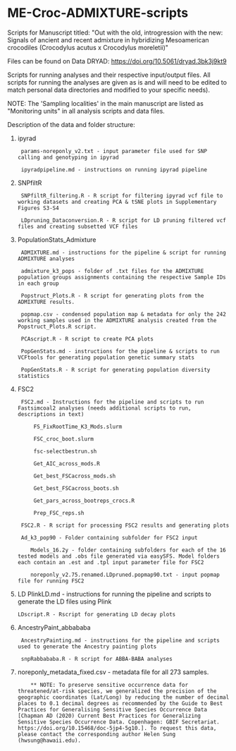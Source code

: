 # ME-Croc-ADMIXTURE-scripts
Scripts for Manuscript titled: "Out with the old, introgression with the new: Signals of ancient and recent admixture in hybridizing Mesoamerican crocodiles (Crocodylus acutus x Crocodylus moreletii)"

Files can be found on Data DRYAD: https://doi.org/10.5061/dryad.3bk3j9kt9

Scripts for running analyses and their respective input/output files. All scripts for running the analyses are given as is and will need to be edited to match personal data directories and modified to your specific needs).

NOTE: The 'Sampling localities' in the main manuscript are listed as "Monitoring units" in all analysis scripts and data files.

Description of the data and folder structure: 

1. ipyrad

        params-noreponly_v2.txt - input parameter file used for SNP calling and genotyping in ipyrad
   
        ipyradpipeline.md - instructions on running ipyrad pipeline 

2. SNPfiltR
   
        SNPfiltR_filtering.R - R script for filtering ipyrad vcf file to working datasets and creating PCA & tSNE plots in Supplementary Figures S3-S4
   
        LDpruning_Dataconversion.R - R script for LD pruning filtered vcf files and creating subsetted VCF files 

3. PopulationStats_Admixture
   
        ADMIXTURE.md - instructions for the pipeline & script for running ADMIXTURE analyses 
   
        admixture_k3_pops - folder of .txt files for the ADMIXTURE population groups assignments containing the respective Sample IDs in each group
   
        Popstruct_Plots.R - R script for generating plots from the ADMIXTURE results.
   
        popmap.csv - condensed population map & metadata for only the 242 working samples used in the ADMIXTURE analysis created from the Popstruct_Plots.R script. 
   
        PCAscript.R - R script to create PCA plots

        PopGenStats.md - instructions for the pipeline & scripts to run VCFtools for generating population genetic summary stats

        PopGenStats.R - R script for generating population diversity statistics

5. FSC2
   
        FSC2.md - Instructions for the pipeline and scripts to run Fastsimcoal2 analyses (needs additional scripts to run, descriptions in text)
   
            FS_FixRootTime_K3_Mods.slurm
   
            FSC_croc_boot.slurm
   
            fsc-selectbestrun.sh
   
            Get_AIC_across_mods.R
   
            Get_best_FSCacross_mods.sh
   
            Get_best_FSCacross_boots.sh
   
            Get_pars_across_bootreps_crocs.R
   
            Prep_FSC_reps.sh
   
        FSC2.R - R script for processing FSC2 results and generating plots
   
        Ad_k3_pop90 - Folder containing subfolder for FSC2 input
   
           Models_16.2y - folder containing subfolders for each of the 16 tested models and .obs file generated via easySFS. Model folders each contain an .est and .tpl input parameter file for FSC2
   
           noreponly_v2.75.renamed.LDpruned.popmap90.txt - input popmap file for running FSC2

6. LD
       PlinkLD.md - instructions for running the pipeline and scripts to generate the LD files using Plink
   
       LDscript.R - Rscript for generating LD decay plots
   
7. AncestryPaint_abbababa
   
        AncestryPainting.md - instructions for the pipeline and scripts used to generate the Ancestry painting plots
    
        snpRabbababa.R - R script for ABBA-BABA analyses

8. noreponly_metadata_fixed.csv - metadata file for all 273 samples.

           ** NOTE: To preserve sensitive occurrence data for threatened/at-risk species, we generalized the precision of the geographic coordinates (Lat/Long) by reducing the number of decimal places to 0.1 decimal degrees as recommended by the Guide to Best Practices for Generalising Sensitive Species Occurrence Data [Chapman AD (2020) Current Best Practices for Generalizing Sensitive Species Occurrence Data. Copenhagen: GBIF Secretariat. https://doi.org/10.15468/doc-5jp4-5g10.]. To request this data, please contact the corresponding author Helen Sung (hwsung@hawaii.edu). 

        
